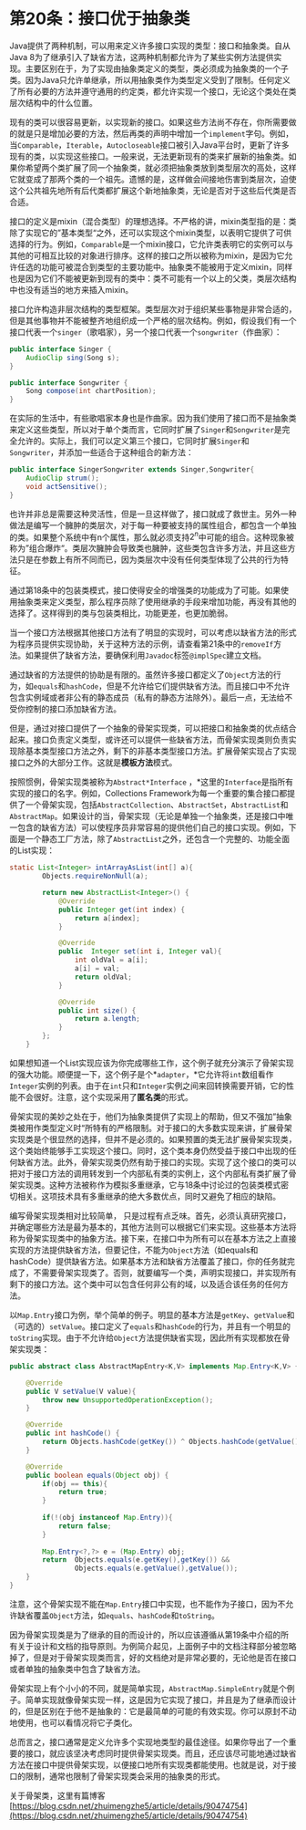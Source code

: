 # 第20条：接口优于抽象类

Java提供了两种机制，可以用来定义许多接口实现的类型：接口和抽象类。自从Java 8为了继承引入了缺省方法，这两种机制都允许为了某些实例方法提供实现。主要区别在于，为了实现由抽象类定义的类型，类必须成为抽象类的一个子类。因为Java只允许单继承，所以用抽象类作为类型定义受到了限制。任何定义了所有必要的方法并遵守通用的约定类，都允许实现一个接口，无论这个类处在类层次结构中的什么位置。

现有的类可以很容易更新，以实现新的接口。如果这些方法尚不存在，你所需要做的就是只是增加必要的方法，然后再类的声明中增加一个`implement`字句。例如，当`Comparable`，`Iterable`，`Autocloseable`接口被引入Java平台时，更新了许多现有的类，以实现这些接口。一般来说，无法更新现有的类来扩展新的抽象类。如果你希望两个类扩展了同一个抽象类，就必须把抽象类放到类型层次的高处，这样它就变成了那两个类的一个祖先。遗憾的是，这样做会间接地伤害到类层次，迫使这个公共祖先地所有后代类都扩展这个新地抽象类，无论是否对于这些后代类是否合适。

接口的定义是mixin（混合类型）的理想选择。不严格的讲，mixin类型指的是：类除了实现它的”基本类型“之外，还可以实现这个mixin类型，以表明它提供了可供选择的行为。例如，`Comparable`是一个mixin接口，它允许类表明它的实例可以与其他的可相互比较的对象进行排序。这样的接口之所以被称为mixin，是因为它允许任选的功能可被混合到类型的主要功能中。抽象类不能被用于定义mixin，同样也是因为它们不能被更新到现有的类中：类不可能有一个以上的父类，类层次结构中也没有适当的地方来插入mixin。

接口允许构造非层次结构的类型框架。类型层次对于组织某些事物是非常合适的，但是其他事物并不能被整齐地组织成一个严格的层次结构。例如，假设我们有一个接口代表一个`singer`（歌唱家），另一个接口代表一个`songwriter`（作曲家）：

```java
public interface Singer {
    AudioClip sing(Song s);
}

public interface Songwriter {
    Song compose(int chartPosition);
}
```

在实际的生活中，有些歌唱家本身也是作曲家。因为我们使用了接口而不是抽象类来定义这些类型，所以对于单个类而言，它同时扩展了`Singer`和`Songwriter`是完全允许的。实际上，我们可以定义第三个接口，它同时扩展`Singer`和`Songwriter`，并添加一些适合于这种组合的新方法：

```java
public interface SingerSongwriter extends Singer,Songwriter{
    AudioClip strum();
    void actSensitive();
}
```

也许并非总是需要这种灵活性，但是一旦这样做了，接口就成了救世主。另外一种做法是编写一个臃肿的类层次，对于每一种要被支持的属性组合，都包含一个单独的类。如果整个系统中有n个属性，那么就必须支持$2^n$中可能的组合。这种现象被称为”组合爆炸“。类层次臃肿会导致类也臃肿，这些类包含许多方法，并且这些方法只是在参数上有所不同而已，因为类层次中没有任何类型体现了公共的行为特征。

通过第18条中的包装类模式，接口使得安全的增强类的功能成为了可能。如果使用抽象类来定义类型，那么程序员除了使用继承的手段来增加功能，再没有其他的选择了。这样得到的类与包装类相比，功能更差，也更加脆弱。

当一个接口方法根据其他接口方法有了明显的实现时，可以考虑以缺省方法的形式为程序员提供实现协助，关于这种方法的示例，请查看第21条中的`removeIf`方法。如果提供了缺省方法，要确保利用`Javadoc`标签`@implSpec`建立文档。

通过缺省的方法提供的协助是有限的。虽然许多接口都定义了`Object`方法的行为，如`equals`和`hashCode`，但是不允许给它们提供缺省方法。而且接口中不允许包含实例域或者非公有的静态成员（私有的静态方法除外）。最后一点，无法给不受你控制的接口添加缺省方法。

但是，通过对接口提供了一个抽象的骨架实现类，可以把接口和抽象类的优点结合起来。接口负责定义类型，或许还可以提供一些缺省方法，而骨架实现类则负责实现除基本类型接口方法之外，剩下的非基本类型接口方法。扩展骨架实现占了实现接口之外的大部分工作。这就是**模板方法**模式。

按照惯例，骨架实现类被称为`Abstract*Interface` ，*这里的`Interface`是指所有实现的接口的名字。例如，Collections Framework为每一个重要的集合接口都提供了一个骨架实现，包括`AbstractCollection`、`AbstractSet`，`AbstractList`和`AbstractMap`。如果设计的当，骨架实现（无论是单独一个抽象类，还是接口中唯一包含的缺省方法）可以使程序员非常容易的提供他们自己的接口实现。例如，下面是一个静态工厂方法，除了`AbstractList`之外，还包含一个完整的、功能全面的List实现：

```java
static List<Integer> intArrayAsList(int[] a){
        Objects.requireNonNull(a);

        return new AbstractList<Integer>() {
            @Override
            public Integer get(int index) {
                return a[index];
            }

            @Override
            public  Integer set(int i, Integer val){
                int oldVal = a[i];
                a[i] = val;
                return oldVal;
            }

            @Override
            public int size() {
                return a.length;
            }
        };
    }
```

如果想知道一个List实现应该为你完成哪些工作，这个例子就充分演示了骨架实现的强大功能。顺便提一下，这个例子是个*`adapter`，*它允许将`int`数组看作`Integer`实例的列表。由于在`int`只和`Integer`实例之间来回转换需要开销，它的性能不会很好。注意，这个实现采用了**匿名类**的形式。

骨架实现的美妙之处在于，他们为抽象类提供了实现上的帮助，但又不强加”抽象类被用作类型定义时“所特有的严格限制。对于接口的大多数实现来讲，扩展骨架实现类是个很显然的选择，但并不是必须的。如果预置的类无法扩展骨架实现类，这个类始终能够手工实现这个接口。同时，这个类本身仍然受益于接口中出现的任何缺省方法。此外，骨架实现类仍然有助于接口的实现。实现了这个接口的类可以把对于接口方法的调用转发到一个内部私有类的实例上，这个内部私有类扩展了骨架实现类。这种方法被称作为模拟多重继承，它与18条中讨论过的包装类模式密切相关。这项技术具有多重继承的绝大多数优点，同时又避免了相应的缺陷。

编写骨架实现类相对比较简单， 只是过程有点乏味。首先，必须认真研究接口，并确定哪些方法是最为基本的，其他方法则可以根据它们来实现。这些基本方法将称为骨架实现类中的抽象方法。接下来，在接口中为所有可以在基本方法之上直接实现的方法提供缺省方法，但要记住，不能为`Object`方法（如equals和hashCode）提供缺省方法。如果基本方法和缺省方法覆盖了接口，你的任务就完成了，不需要骨架实现类了。否则，就要编写一个类，声明实现接口，并实现所有剩下的接口方法。这个类中可以包含任何非公有的域，以及适合该任务的任何方法。

以`Map.Entry`接口为例，举个简单的例子。明显的基本方法是`getKey`、`getValue`和（可选的）`setValue`。接口定义了`equals`和`hashCode`的行为，并且有一个明显的`toString`实现。由于不允许给`Object`方法提供缺省实现，因此所有实现都放在骨架实现类：

```java
public abstract class AbstractMapEntry<K,V> implements Map.Entry<K,V> {

    @Override
    public V setValue(V value){
        throw new UnsupportedOperationException();
    }

    @Override
    public int hashCode() {
        return Objects.hashCode(getKey()) ^ Objects.hashCode(getValue());
    }

    @Override
    public boolean equals(Object obj) {
        if(obj == this){
            return true;
        }
        
        if(!(obj instanceof Map.Entry)){
            return false;
        }
        
        Map.Entry<?,?> e = (Map.Entry) obj;
        return  Objects.equals(e.getKey(),getKey()) && 
                Objects.equals(e.getValue(),getValue());
    }
}
```

注意，这个骨架实现不能在`Map.Entry`接口中实现，也不能作为子接口，因为不允许缺省覆盖`Object`方法，如`equals`、`hashCode`和`toString`。

因为骨架实现类是为了继承的目的而设计的，所以应该遵循从第19条中介绍的所有关于设计和文档的指导原则。为例简介起见，上面例子中的文档注释部分被忽略掉了，但是对于骨架实现类而言，好的文档绝对是非常必要的，无论他是否在接口或者单独的抽象类中包含了缺省方法。

骨架实现上有个小小的不同，就是简单实现，`AbstractMap.SimpleEntry`就是个例子。简单实现就像骨架实现一样，这是因为它实现了接口，并且是为了继承而设计的，但是区别在于他不是抽象的：它是最简单的可能的有效实现。你可以原封不动地使用，也可以看情况将它子类化。

总而言之，接口通常是定义允许多个实现地类型的最佳途径。如果你导出了一个重要的接口，就应该坚决考虑同时提供骨架实现类。而且，还应该尽可能地通过缺省方法在接口中提供骨架实现，以便接口地所有实现类都能使用。也就是说，对于接口的限制，通常也限制了骨架实现类会采用的抽象类的形式。

关于骨架类，这里有篇博客[https://blog.csdn.net/zhuimengzhe5/article/details/90474754](https://blog.csdn.net/zhuimengzhe5/article/details/90474754)